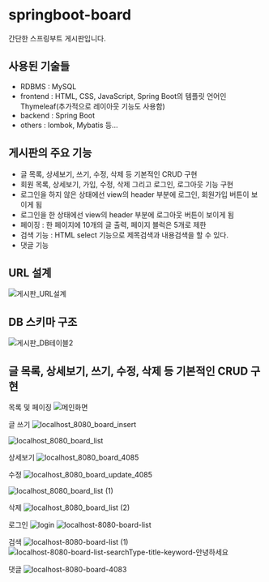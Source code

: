 # springboot-board

간단한 스프링부트 게시판입니다. 

## 사용된 기술들
- RDBMS : MySQL 
- frontend : HTML, CSS, JavaScript, Spring Boot의 템플릿 언어인 Thymeleaf(추가적으로 레이아웃 기능도 사용함)
- backend : Spring Boot
- others : lombok, Mybatis 등...

## 게시판의 주요 기능
- 글 목록, 상세보기, 쓰기, 수정, 삭제 등 기본적인 CRUD 구현
- 회원 목록, 상세보기, 가입, 수정, 삭제 그리고 로그인, 로그아웃 기능 구현
- 로그인을 하지 않은 상태에선 view의 header 부분에 로그인, 회원가입 버튼이 보이게 됨
- 로그인을 한 상태에선 view의 header 부분에 로그아웃 버튼이 보이게 됨
- 페이징 : 한 페이지에 10개의 글 출력, 페이지 블럭은 5개로 제한
- 검색 기능 : HTML select 기능으로 제목검색과 내용검색을 할 수 있다. 
- 댓글 기능

## URL 설계 
![게시판_URL설계](https://user-images.githubusercontent.com/72268581/157219817-c70dfc6d-81f4-4d37-8815-d5ab15d9097b.PNG)

## DB 스키마 구조 
![게시판_DB테이블2](https://user-images.githubusercontent.com/72268581/157216876-9454b044-41b6-4767-bc24-80298872a552.PNG)

## 글 목록, 상세보기, 쓰기, 수정, 삭제 등 기본적인 CRUD 구현
목록 및 페이징
![메인화면](https://user-images.githubusercontent.com/72268581/157225544-c1259a6f-5ba8-4a31-80c5-accb4be13355.PNG)

글 쓰기 
![localhost_8080_board_insert](https://user-images.githubusercontent.com/72268581/157225652-5fc15023-3980-40f9-ab75-013ae9bc940b.png)

![localhost_8080_board_list](https://user-images.githubusercontent.com/72268581/157225771-d8e7a245-cb3c-46c9-a77d-1ae108a1c456.png)

상세보기
![localhost_8080_board_4085](https://user-images.githubusercontent.com/72268581/157226085-49ab23c6-22bb-49ca-98e4-16da6d689e13.png)

수정
![localhost_8080_board_update_4085](https://user-images.githubusercontent.com/72268581/157225914-382c801f-8760-4917-93e1-9ff05681facf.png)

![localhost_8080_board_list (1)](https://user-images.githubusercontent.com/72268581/157225958-36b37891-ef11-4a10-a70a-87b3a8a411e2.png)

삭제
![localhost_8080_board_list (2)](https://user-images.githubusercontent.com/72268581/157226016-791b04d0-2cca-4135-a60d-15e7e912fa39.png)

로그인
![login](https://user-images.githubusercontent.com/72268581/157226784-3db9245f-d792-4f81-b521-1626103bd628.png)
![localhost-8080-board-list](https://user-images.githubusercontent.com/72268581/157226787-fccb79b2-ce3c-4d1d-be35-ebfae248f9a2.png)

검색
![localhost-8080-board-list (1)](https://user-images.githubusercontent.com/72268581/157230288-a83feb39-6e28-47c1-9664-6d624493722c.png)
![localhost-8080-board-list-searchType-title-keyword-안녕하세요](https://user-images.githubusercontent.com/72268581/157230294-a10dc545-3a69-4aca-b8bd-d3ff4d8f496f.png)

댓글
![localhost-8080-board-4083](https://user-images.githubusercontent.com/72268581/157226929-8f6d484b-d2bf-4b74-b70e-4abc13bf4f6d.png)
